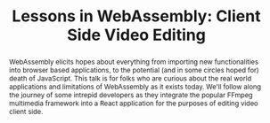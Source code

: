 ---
title: "Lessons in WebAssembly: Client Side Video Editing"
speaker: Megan Slater
event: CascadiaJS 2018
tags: ["Web Assembly", "Video", "React.js"]
abstract: "WebAssembly elicits hopes about everything from importing new functionalities into browser based applications, to the potential (and in some circles hoped for) death of JavaScript. This talk is for folks who are curious about the real world applications and limitations of WebAssembly as it exists today. We'll follow along the journey of some intrepid developers as they integrate the popular FFmpeg multimedia framework into a React application for the purposes of editing video client side."
ytID: ziXYqUZqaEk
layout: talk
---